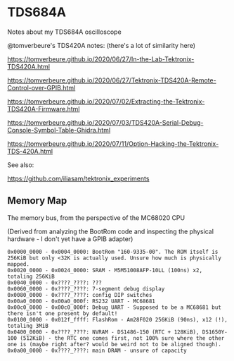 # TDS684A
Notes about my TDS684A oscilloscope

@tomverbeure's TDS420A notes: (there's a lot of similarity here)

https://tomverbeure.github.io/2020/06/27/In-the-Lab-Tektronix-TDS420A.html

https://tomverbeure.github.io/2020/06/27/Tektronix-TDS420A-Remote-Control-over-GPIB.html

https://tomverbeure.github.io/2020/07/02/Extracting-the-Tektronix-TDS420A-Firmware.html

https://tomverbeure.github.io/2020/07/03/TDS420A-Serial-Debug-Console-Symbol-Table-Ghidra.html

https://tomverbeure.github.io/2020/07/11/Option-Hacking-the-Tektronix-TDS-420A.html

See also:

https://github.com/iliasam/tektronix_experiments

## Memory Map

The memory bus, from the perspective of the MC68020 CPU

(Derived from analyzing the BootRom code and inspecting the physical hardware - I don't yet have a GPIB adapter)

```
0x0000_0000 - 0x0004_0000: BootRom "160-9335-00". The ROM itself is 256KiB but only <32K is actually used. Unsure how much is physically mapped.
0x0020_0000 - 0x0024_0000: SRAM - M5M51008AFP-10LL (100ns) x2, totaling 256KiB
0x0040_0000 - 0x????_????: ???
0x0060_0000 - 0x????_????: 7-segment debug display
0x0080_0000 - 0x????_????: config DIP switches
0x00a0_0000 - 0x00a0_000f: RS232 UART - MC68681
0x00c0_0000 - 0x00c0_000f: Debug UART - Supposed to be a MC68681 but there isn't one present by default!
0x0100_0000 - 0x012f_ffff: FlashRom - Am28F020 256KiB (90ns), x12 (!), totaling 3MiB
0x0400_0000 - 0x????_????: NVRAM - DS1486-150 (RTC + 128KiB), DS1650Y-100 (512KiB) - the RTC one comes first, not 100% sure where the other one is (maybe right after? would be weird not to be aligned though).
0x0a00_0000 - 0x????_????: main DRAM - unsure of capacity
```
